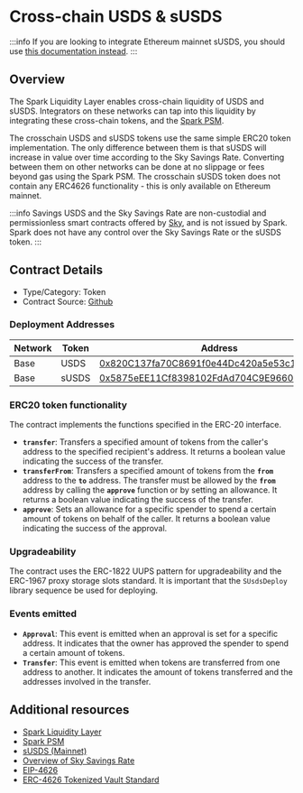 # Cross-chain USDS & sUSDS

:::info
If you are looking to integrate Ethereum mainnet sUSDS, you should use [this documentation instead](susds-token.md).
:::

## Overview

The Spark Liquidity Layer enables cross-chain liquidity of USDS and sUSDS. Integrators on these networks can tap into this liquidity by integrating these cross-chain tokens, and the [Spark PSM](/dev/savings/spark-psm).

The crosschain USDS and sUSDS tokens use the same simple ERC20 token implementation. The only difference between them is that sUSDS will increase in value over time according to the Sky Savings Rate. Converting between them on other networks can be done at no slippage or fees beyond gas using the Spark PSM. The crosschain sUSDS token does not contain any ERC4626 functionality - this is only available on Ethereum mainnet.

:::info
Savings USDS and the Sky Savings Rate are non-custodial and permissionless smart contracts offered by [Sky](https://sky.money), and is not issued by Spark. Spark does not have any control over the Sky Savings Rate or the sUSDS token.
:::

## Contract Details

* Type/Category: Token
* Contract Source: [Github](https://github.com/makerdao/usds/blob/master/src/Usds.sol)

### Deployment Addresses

| Network | Token | Address                                                                                                               |
| ------- | ----- | --------------------------------------------------------------------------------------------------------------------- |
| Base    | USDS  | [0x820C137fa70C8691f0e44Dc420a5e53c168921Dc](https://basescan.org/address/0x820c137fa70c8691f0e44dc420a5e53c168921dc) |
| Base    | sUSDS | [0x5875eEE11Cf8398102FdAd704C9E96607675467a](https://basescan.org/address/0x5875eee11cf8398102fdad704c9e96607675467a) |

### ERC20 token functionality

The contract implements the functions specified in the ERC-20 interface.

* **`transfer`**: Transfers a specified amount of tokens from the caller's address to the specified recipient's address. It returns a boolean value indicating the success of the transfer.
* **`transferFrom`**: Transfers a specified amount of tokens from the **`from`** address to the **`to`** address. The transfer must be allowed by the **`from`** address by calling the **`approve`** function or by setting an allowance. It returns a boolean value indicating the success of the transfer.
* **`approve`**: Sets an allowance for a specific spender to spend a certain amount of tokens on behalf of the caller. It returns a boolean value indicating the success of the approval.

### Upgradeability

The contract uses the ERC-1822 UUPS pattern for upgradeability and the ERC-1967 proxy storage slots standard. It is important that the `SUsdsDeploy` library sequence be used for deploying.

### Events emitted

* **`Approval`**: This event is emitted when an approval is set for a specific address. It indicates that the owner has approved the spender to spend a certain amount of tokens.
* **`Transfer`**: This event is emitted when tokens are transferred from one address to another. It indicates the amount of tokens transferred and the addresses involved in the transfer.

## Additional resources

* [Spark Liquidity Layer](https://docs.spark.fi/user-guides/spark-liquidity-layer)
* [Spark PSM](/dev/savings/spark-psm)
* [sUSDS (Mainnet)](/dev/savings/susds-token)
* [Overview of](https://docs.spark.fi/user-guides/earning-savings/savings-usds#what-is-dsr-1)[ Sky Savings Rate](https://docs.spark.fi/user-guides/earning-savings/savings-usds#what-is-dsr-1)
* [EIP-4626](https://eips.ethereum.org/EIPS/eip-4626)
* [ERC-4626 Tokenized Vault Standard](https://ethereum.org/en/developers/docs/standards/tokens/erc-4626/)
